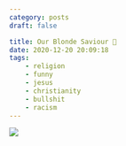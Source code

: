 ```yaml
---
category: posts
draft: false

title: Our Blonde Saviour 🙏
date: 2020-12-20 20:09:18
tags:
    - religion
    - funny
    - jesus
    - christianity
    - bullshit
    - racism
---
```


![](/misc/c/cereal-jesus.jpg)
